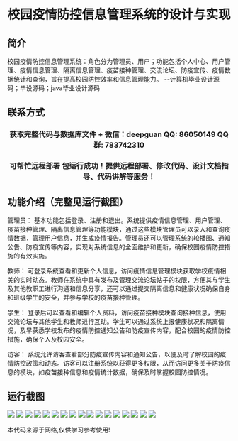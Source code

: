 <p><h1 align="center">校园疫情防控信息管理系统的设计与实现</h1></p>

## 简介
校园疫情防控信息管理系统：角色分为管理员、用户；功能包括个人中心、用户管理、疫情信息管理、隔离信息管理、疫苗接种管理、交流论坛、防疫宣传、疫情数据统计和查询，旨在提高校园防控效率和信息管理能力。    --计算机毕业设计源码；毕设源码；java毕业设计源码


## 联系方式
<p><h3 align="center">获取完整代码与数据库文件 + 微信：deepguan QQ: 86050149 QQ群: 783742310</h3></p>
<p><h3 align="center">可帮忙远程部署 包运行成功！提供远程部署、修改代码、设计文档指导、代码讲解等服务！</h3></p>

## 功能介绍（完整见运行截图）
管理员： 基本功能包括登录、注册和退出。系统提供疫情信息管理、用户管理、疫苗接种管理、隔离信息管理等功能模块，通过这些模块管理员可以录入和查询疫情数据，管理用户信息，并生成疫情报告。管理员还可以管理系统的轮播图、通知公告、防疫宣传等内容，实现对系统信息的全面维护和更新，确保校园疫情防控措施的有效实施。

教师： 可登录系统查看和更新个人信息，访问疫情信息管理模块获取学校疫情相关的实时动态。教师在系统中具有发布及管理交流论坛帖子的权限，方便其与学生及其他教职工进行沟通和信息分享，还可以通过提交隔离信息和健康状况确保自身和班级学生的安全，并参与学校的疫苗接种管理。

学生： 登录后可以查看和编辑个人资料，访问疫苗接种模块查询接种信息，使用交流论坛与其他学生和教师进行互动。学生可以通过系统上报健康状况和隔离情况，及早获悉学校发布的疫情防控通知公告和防疫宣传内容，配合校园的疫情防控措施，确保个人及校园安全。

访客： 系统允许访客查看部分防疫宣传内容和通知公告，以便及时了解校园的疫情防控政策和动态。访客可以注册系统以获得更多权限，从而访问更多关于防疫信息的模块，如疫苗接种信息和疫情统计数据，确保及时掌握校园防控情况。


## 运行截图
![](https://bs-1329754181.cos.ap-shanghai.myqcloud.com/spring/CampusEpidemicPreventionInformationManagementSystemDesignAndImplementation/img/001.jpg)
![](https://bs-1329754181.cos.ap-shanghai.myqcloud.com/spring/CampusEpidemicPreventionInformationManagementSystemDesignAndImplementation/img/002.jpg)
![](https://bs-1329754181.cos.ap-shanghai.myqcloud.com/spring/CampusEpidemicPreventionInformationManagementSystemDesignAndImplementation/img/003.jpg)
![](https://bs-1329754181.cos.ap-shanghai.myqcloud.com/spring/CampusEpidemicPreventionInformationManagementSystemDesignAndImplementation/img/004.jpg)
![](https://bs-1329754181.cos.ap-shanghai.myqcloud.com/spring/CampusEpidemicPreventionInformationManagementSystemDesignAndImplementation/img/005.jpg)
![](https://bs-1329754181.cos.ap-shanghai.myqcloud.com/spring/CampusEpidemicPreventionInformationManagementSystemDesignAndImplementation/img/006.jpg)
![](https://bs-1329754181.cos.ap-shanghai.myqcloud.com/spring/CampusEpidemicPreventionInformationManagementSystemDesignAndImplementation/img/007.jpg)
![](https://bs-1329754181.cos.ap-shanghai.myqcloud.com/spring/CampusEpidemicPreventionInformationManagementSystemDesignAndImplementation/img/008.jpg)
![](https://bs-1329754181.cos.ap-shanghai.myqcloud.com/spring/CampusEpidemicPreventionInformationManagementSystemDesignAndImplementation/img/009.jpg)
![](https://bs-1329754181.cos.ap-shanghai.myqcloud.com/spring/CampusEpidemicPreventionInformationManagementSystemDesignAndImplementation/img/010.jpg)
![](https://bs-1329754181.cos.ap-shanghai.myqcloud.com/spring/CampusEpidemicPreventionInformationManagementSystemDesignAndImplementation/img/011.jpg)
![](https://bs-1329754181.cos.ap-shanghai.myqcloud.com/spring/CampusEpidemicPreventionInformationManagementSystemDesignAndImplementation/img/012.jpg)
![](https://bs-1329754181.cos.ap-shanghai.myqcloud.com/spring/CampusEpidemicPreventionInformationManagementSystemDesignAndImplementation/img/013.jpg)
![](https://bs-1329754181.cos.ap-shanghai.myqcloud.com/spring/CampusEpidemicPreventionInformationManagementSystemDesignAndImplementation/img/014.jpg)
![](https://bs-1329754181.cos.ap-shanghai.myqcloud.com/spring/CampusEpidemicPreventionInformationManagementSystemDesignAndImplementation/img/015.jpg)
![](https://bs-1329754181.cos.ap-shanghai.myqcloud.com/spring/CampusEpidemicPreventionInformationManagementSystemDesignAndImplementation/img/016.jpg)
![](https://bs-1329754181.cos.ap-shanghai.myqcloud.com/spring/CampusEpidemicPreventionInformationManagementSystemDesignAndImplementation/img/017.jpg)

<p>本代码来源于网络,仅供学习参考使用!</p>
